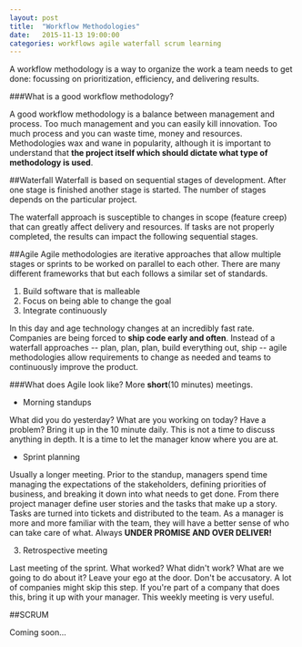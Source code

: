 ```yaml
---
layout: post
title:  "Workflow Methodologies"
date:   2015-11-13 19:00:00
categories: workflows agile waterfall scrum learning
---
```

A workflow methodology is a way to organize the work a team needs to get done: focussing on prioritization, efficiency, and delivering results. 

###What is a good workflow methodology?

A good workflow methodology is a balance between management and process. Too much management and you can easily kill innovation. Too much process and you can waste time, money and resources. Methodologies wax and wane in popularity, although it is important to understand that **the project itself which should dictate what type of methodology is used**.

##Waterfall
Waterfall is based on sequential stages of development. After one stage is finished another stage is started. The number of stages depends on the particular project. 

The waterfall approach is susceptible to changes in scope (feature creep) that can greatly affect delivery and resources. If tasks are not properly completed, the results can impact the following sequential stages.

##Agile
Agile methodologies are iterative approaches that allow multiple stages or sprints to be worked on parallel to each other. There are many different frameworks that but each follows a similar set of standards. 

1. Build software that is malleable
2. Focus on being able to change the goal
3. Integrate continuously 

In this day and age technology changes at an incredibly fast rate. Companies are being forced to **ship code early and often**. Instead of a waterfall approaches -- plan, plan, plan, build everything out, ship -- agile methodologies allow requirements to change as needed and teams to continuously improve the product. 

###What does Agile look like?
More **short**(10 minutes) meetings.

* Morning standups

What did you do yesterday? What are you working on today? Have a problem? Bring it up in the 10 minute daily. This is not a time to discuss anything in depth. It is a time to let the manager know where you are at.

* Sprint planning

Usually a longer meeting. Prior to the standup, managers spend time managing the expectations of the stakeholders, defining priorities of business, and breaking it down into what needs to get done. From there project manager define user stories and the tasks that make up a story. Tasks are turned into tickets and distributed to the team. As a manager is more and more familiar with the team, they will have a better sense of who can take care of what. Always **UNDER PROMISE AND OVER DELIVER!**

3. Retrospective meeting

Last meeting of the sprint. What worked? What didn't work? What are we going to do about it? Leave your ego at the door. Don't be accusatory. A lot of companies might skip this step. If you're part of a company that does this, bring it up with your manager. This weekly meeting is very useful.


##SCRUM

Coming soon...



